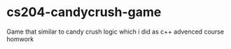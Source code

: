 # cs204-candycrush-game
 Game that similar to candy crush logic which i did as c++ advenced course homwork 
